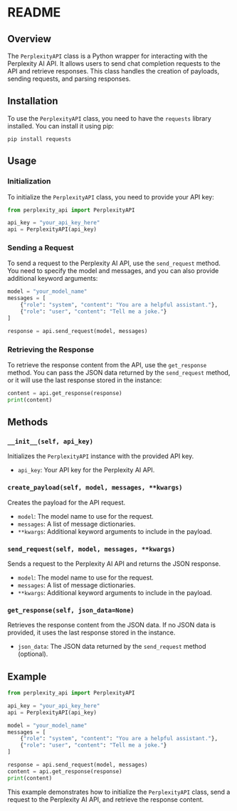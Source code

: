 # README

## Overview

The `PerplexityAPI` class is a Python wrapper for interacting with the Perplexity AI API. It allows users to send chat completion requests to the API and retrieve responses. This class handles the creation of payloads, sending requests, and parsing responses.

## Installation

To use the `PerplexityAPI` class, you need to have the `requests` library installed. You can install it using pip:

```
pip install requests
```

## Usage

### Initialization

To initialize the `PerplexityAPI` class, you need to provide your API key:

```python
from perplexity_api import PerplexityAPI

api_key = "your_api_key_here"
api = PerplexityAPI(api_key)
```

### Sending a Request

To send a request to the Perplexity AI API, use the `send_request` method. You need to specify the model and messages, and you can also provide additional keyword arguments:

```python
model = "your_model_name"
messages = [
    {"role": "system", "content": "You are a helpful assistant."},
    {"role": "user", "content": "Tell me a joke."}
]

response = api.send_request(model, messages)
```

### Retrieving the Response

To retrieve the response content from the API, use the `get_response` method. You can pass the JSON data returned by the `send_request` method, or it will use the last response stored in the instance:

```python
content = api.get_response(response)
print(content)
```

## Methods

### `__init__(self, api_key)`

Initializes the `PerplexityAPI` instance with the provided API key.

- `api_key`: Your API key for the Perplexity AI API.

### `create_payload(self, model, messages, **kwargs)`

Creates the payload for the API request.

- `model`: The model name to use for the request.
- `messages`: A list of message dictionaries.
- `**kwargs`: Additional keyword arguments to include in the payload.

### `send_request(self, model, messages, **kwargs)`

Sends a request to the Perplexity AI API and returns the JSON response.

- `model`: The model name to use for the request.
- `messages`: A list of message dictionaries.
- `**kwargs`: Additional keyword arguments to include in the payload.

### `get_response(self, json_data=None)`

Retrieves the response content from the JSON data. If no JSON data is provided, it uses the last response stored in the instance.

- `json_data`: The JSON data returned by the `send_request` method (optional).

## Example

```python
from perplexity_api import PerplexityAPI

api_key = "your_api_key_here"
api = PerplexityAPI(api_key)

model = "your_model_name"
messages = [
    {"role": "system", "content": "You are a helpful assistant."},
    {"role": "user", "content": "Tell me a joke."}
]

response = api.send_request(model, messages)
content = api.get_response(response)
print(content)
```

This example demonstrates how to initialize the `PerplexityAPI` class, send a request to the Perplexity AI API, and retrieve the response content.
